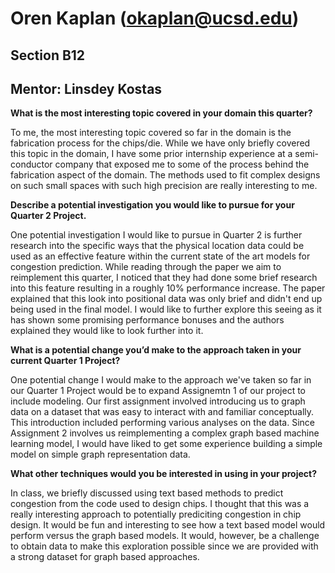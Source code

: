 # Oren Kaplan (okaplan@ucsd.edu)

## Section B12
## Mentor: Linsdey Kostas

**What is the most interesting topic covered in your domain this quarter?**

To me, the most interesting topic covered so far in the domain is the fabrication process for the chips/die. While we have only briefly covered this topic in the domain, I have some prior internship experience at a semi-conductor company that exposed me to some of the process behind the fabrication aspect of the domain. The methods used to fit complex designs on such small spaces with such high precision are really interesting to me.

**Describe a potential investigation you would like to pursue for your Quarter 2 Project.**

One potential investigation I would like to pursue in Quarter 2 is further research into the specific ways that the physical location data could be used as an effective feature within the current state of the art models for congestion prediction. While reading through the paper we aim to reimplement this quarter, I noticed that they had done some brief research into this feature resulting in a roughly 10% performance increase. The paper explained that this look into positional data was only brief and didn't end up being used in the final model. I would like to further explore this seeing as it has shown some promising performance bonuses and the authors explained they would like to look further into it. 

**What is a potential change you’d make to the approach taken in your current Quarter 1 Project?**

One potential change I would make to the approach we've taken so far in our Quarter 1 Project would be to expand Assignemtn 1 of our project to include modeling. Our first assignment involved introducing us to graph data on a dataset that was easy to interact with and familiar conceptually. This introduction included performing various analyses on the data. Since Assignment 2 involves us reimplementing a complex graph based machine learning model, I would have liked to get some experience building a simple model on simple graph representation data.

**What other techniques would you be interested in using in your project?**

In class, we briefly discussed using text based methods to predict congestion from the code used to design chips. I thought that this was a really interesting approach to potentially prediciting congestion in chip design. It would be fun and interesting to see how a text based model would perform versus the graph based models. It would, however, be a challenge to obtain data to make this exploration possible since we are provided with a strong dataset for graph based approaches.